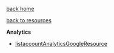 [back home](Home)

[back to resources](Resources_Index_resources)

**Analytics**
* [listaccountAnalyticsGoogleResource](Resources_listaccountAnalyticsGoogleResource)
